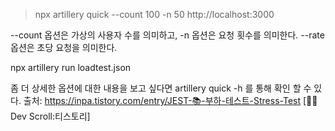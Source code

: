 > npx artillery quick --count 100 -n 50 http://localhost:3000

--count 옵션은 가상의 사용자 수를 의미하고,
-n 옵션은 요청 횟수를 의미한다.
--rate 옵션은 초당 요청을 의미한다.


npx artillery run loadtest.json

좀 더 상세한 옵션에 대한 내용을 보고 싶다면 artillery quick -h 를 통해 확인 할 수 있다.
출처: https://inpa.tistory.com/entry/JEST-📚-부하-테스트-Stress-Test [👨‍💻 Dev Scroll:티스토리]



